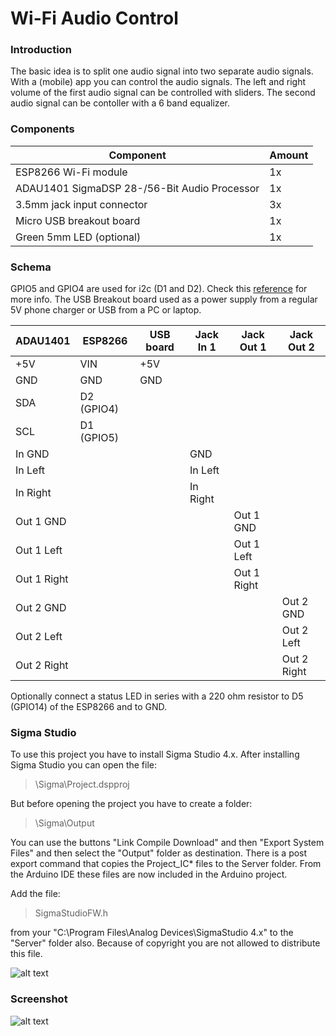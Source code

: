 # Wi-Fi Audio Control

### Introduction

The basic idea is to split one audio signal into two separate audio signals. With a (mobile) app you can control the audio signals. The left and right volume of the first audio signal can be controlled with sliders. The second audio signal can be contoller with a 6 band equalizer.

### Components

| Component                                     | Amount |
| -                                             | -      |
| ESP8266 Wi-Fi module                          | 1x     |
| ADAU1401 SigmaDSP 28-/56-Bit Audio Processor  | 1x     |
| 3.5mm jack input connector                    | 3x     |
| Micro USB breakout board                      | 1x     |
| Green 5mm LED (optional)                      | 1x     |


### Schema

GPIO5 and GPIO4 are used for i2c (D1 and D2). Check this [reference](https://randomnerdtutorials.com/esp8266-pinout-reference-gpios/) for more info. The USB Breakout board used as a power supply from a regular 5V phone charger or USB from a PC or laptop.

| ADAU1401      | ESP8266    | USB board  | Jack In 1 | Jack Out 1 | Jack Out 2 |
| -  | - | - | - | - | - |
| +5V           | VIN        | +5V        |           | | |
| GND           | GND        | GND        |           | | |
| SDA           | D2 (GPIO4) |            |           | | |
| SCL           | D1 (GPIO5) |            |           | | |
| In GND        |            |            | GND       | | |
| In Left       |            |            | In Left   | | |
| In Right      |            |            | In Right  | | |
| Out 1 GND     |            |            |           | Out 1 GND     | |
| Out 1 Left    |            |            |           | Out 1 Left    | |
| Out 1 Right   |            |            |           | Out 1 Right   | |
| Out 2 GND     |            |            |           | | Out 2 GND   |
| Out 2 Left    |            |            |           | | Out 2 Left  |
| Out 2 Right   |            |            |           | | Out 2 Right |

Optionally connect a status LED in series with a 220 ohm resistor to D5 (GPIO14) of the ESP8266 and to GND.

### Sigma Studio

To use this project you have to install Sigma Studio 4.x. After installing Sigma Studio you can open the file:

> \Sigma\Project.dspproj 

But before opening the project you have to create a folder:

> \Sigma\Output

You can use the buttons "Link Compile Download" and then "Export System Files" and then select the "Output" folder as destination. There is a post export command that copies the Project_IC* files to the Server folder. From the Arduino IDE these files are now included in the Arduino project. 


Add the file:

> SigmaStudioFW.h

from your "C:\Program Files\Analog Devices\SigmaStudio 4.x" to the "Server" folder also. Because of copyright you are not allowed to distribute this file.


![alt text](https://github.com/leonvandenbeukel/Wi-Fi-Audio-Control/blob/master/Image/Sigma-schema.png)

### Screenshot

![alt text](https://github.com/leonvandenbeukel/Wi-Fi-Audio-Control/blob/master/Image/Mobile.png)

